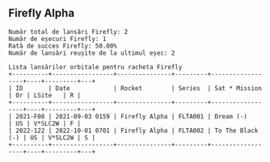 ## Firefly Alpha

    Număr total de lansări Firefly: 2
    Număr de eșecuri Firefly: 1
    Rată de succes Firefly: 50.00%
    Număr de lansări reușite de la ultimul eșec: 2
    
    Lista lansărilor orbitale pentru racheta Firefly
    +----------+-----------------+---------------+---------+------------------+----+---------+---+
    | ID       | Date            | Rocket        | Series  | Sat * Mission    | Or | LSite   | R |
    +----------+-----------------+---------------+---------+------------------+----+---------+---+
    | 2021-F08 | 2021-09-03 0159 | Firefly Alpha | FLTA001 | Dream (-)        | US | V*SLC2W | F |
    | 2022-122 | 2022-10-01 0701 | Firefly Alpha | FLTA002 | To The Black (-) | US | V*SLC2W | S |
    +----------+-----------------+---------------+---------+------------------+----+---------+---+
    

